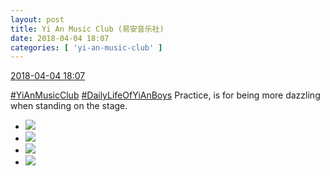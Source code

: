 ```yaml
---
layout: post
title: Yi An Music Club (易安音乐社)
date: 2018-04-04 18:07
categories: [ 'yi-an-music-club' ]
---
```


<div class="weibo-info">
  <a href="https://weibo.com/6094546964/Gay84mbQE">2018-04-04 18:07</a>
</div>

[#YiAnMusicClub](https://weibo.com/p/100808beae2e3e05b17b64f63ebedca39f19b2/super_index) [#DailyLifeOfYiAnBoys](https://weibo.com/p/100808bf13d14673176f6dffac5481debd621e) Practice, is for being more dazzling when standing on the stage.

<!-- more -->

<ul class="weibo-pic-list-2">
  <li class="weibo-pic">
    <a href="https://wx1.sinaimg.cn/mw690/006Es64Aly1fq0on4gfevj31tp2pgnph.jpg"><img src="https://wx1.sinaimg.cn/thumb150/006Es64Aly1fq0on4gfevj31tp2pgnph.jpg"/></a>
  </li>
  <li class="weibo-pic">
    <a href="https://wx1.sinaimg.cn/mw690/006Es64Aly1fq0on0z8iyj31tp2pg4qq.jpg"><img src="https://wx1.sinaimg.cn/thumb150/006Es64Aly1fq0on0z8iyj31tp2pg4qq.jpg"/></a>
  </li>
  <li class="weibo-pic">
    <a href="https://wx1.sinaimg.cn/mw690/006Es64Aly1fq0on7prddj33vc2kwkjp.jpg"><img src="https://wx1.sinaimg.cn/thumb150/006Es64Aly1fq0on7prddj33vc2kwkjp.jpg"/></a>
  </li>
  <li class="weibo-pic">
    <a href="https://wx1.sinaimg.cn/mw690/006Es64Aly1fq0on8u2p6j31tp2pg1ky.jpg"><img src="https://wx1.sinaimg.cn/thumb150/006Es64Aly1fq0on8u2p6j31tp2pg1ky.jpg"/></a>
  </li>
</ul>
